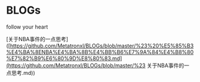 # BLOGs
follow your heart

[关于NBA事件的一点思考]([https://github.com/Metatronxl/BLOGs/blob/master/%23%20%E5%85%B3%E4%BA%8ENBA%E4%BA%8B%E4%BB%B6%E7%9A%84%E4%B8%80%E7%82%B9%E6%80%9D%E8%80%83.md](https://github.com/Metatronxl/BLOGs/blob/master/%23 关于NBA事件的一点思考.md))



